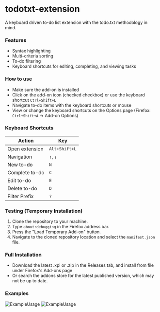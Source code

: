 # todotxt-extension
A keyboard driven to-do list extension with the todo.txt methodology in mind.

### Features
 - Syntax highlighting
 - Multi-criteria sorting
 - To-do filtering
 - Keyboard shortcuts for editing, completing, and viewing tasks

### How to use
 - Make sure the add-on is installed
 - Click on the add-on icon (checked checkbox) or use the keyboard shortcut ```Ctrl+Shift+L```
 - Navigate to-do items with the keyboard shortcuts or mouse
 - View or change the keyboard shortcuts on the Options page (Firefox: ```Ctrl+Shift+A``` -> Add-on Options)
### Keyboard Shortcuts
| Action         | Key               |
|----------------|-------------------|
| Open extension | ```Alt+Shift+L``` |
| Navigation     | ```↑```, ```↓```  |
| New to-do      | ```N```           |
| Complete to-do | ```C```           |
| Edit to-do     | ```E```           |
| Delete to-do   | ```D```           |
| Filter Prefix  | ```?```           |
 
 ### Testing (Temporary Installation)
 1. Clone the repository to your machine.
 2. Type ```about:debugging``` in the Firefox address bar.
 3. Press the "Load Temporary Add-on" button.
 4. Navigate to the cloned repository location and select the ```manifest.json``` file.

### Full Installation
 - Download the latest .xpi or .zip in the Releases tab, and install from file under Firefox's Add-ons page
 - Or search the addons store for the latest published version, which may not be up to date.

### Examples
![ExampleUsage](https://github.com/dthigpen/todotxt-extension/blob/master/examples/vid1.gif)
![ExampleUsage](https://github.com/dthigpen/todotxt-extension/blob/master/examples/img1.png)
